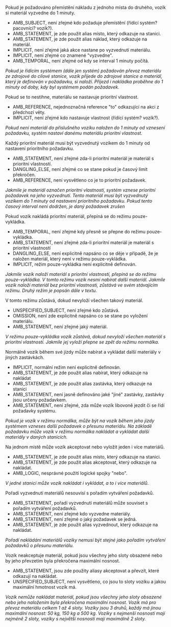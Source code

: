 Pokud je požadováno přemístění nákladu z jednoho místa do druhého, vozík si materiál vyzvedne do 1 minuty.

- AMB_SUBJECT, není zřejmé kdo požaduje přemístění (řídící systém? pacovníci? vozík?).
- AMB_STATEMENT, je zde použit alias místo, který odkazuje na stanici.
- AMB_STATEMENT, je zde použit alias náklad, který odkazuje na materiál.
- IMPLICIT, není zřejmé jaká akce nastane po vyzvednutí materiálu.
- IMPLICIT, není zřejmé co znamené "vyzvedne".
- AMB_TEMPORAL, není zřejmé od kdy se interval 1 minuty počítá.

*Pokud je řídícím systémem (dále jen systém) požadován převoz materiálu ze zdrojové do cílové stanice, vozík přijede do zdrojové stanice a materiál, který je definován v požadavku, si naloží. Příjezd i nakládka proběhne do 1 minuty od doby, kdy byl systémem podán požadavek.*

Pokud se to nestihne, materiálu se nastavuje prioritní vlastnost.

- AMB_REFERENCE, nejednoznačná reference "to" odkazující na akci z předchozí věty.
- IMPLICIT, není zřejmé kdo nastavuje vlastnost (řídící systém? vozík?).

*Pokud není materiál do příslušného vozíku naložen do 1 minuty od vznesení požadavku, systém nastaví danému materiálu prioritní vlastnost.*

Každý prioritní materiál musí být vyzvednutý vozíkem do 1 minuty od nastavení prioritního požadavku.

- AMB_STATEMENT, není zřejmé zda-li prioritní materiál je materiál s prioritní vlastností.
- DANGLING_ELSE, není zřejmé co se stane pokud je časový limit překročen.
- AMB_REFERENCE, není vysvětleno co je to prioritní požadavek.

*Jakmile je materiál označen prioritní vlastností, systém vznese prioritní požadavek na jeho vyzvednutí. Tento materiál musí být vyzvednutý vozíkem do 1 minuty od nastavení prioritního požadavku. Pokud tento časový interval není dodržen, je daný požadavek zrušen*

Pokud vozík nakládá prioritní materiál, přepíná se do režimu pouze-vykládka.

- AMB_TEMPORAL, není zřejmé kdy přesně se přepne do režimu pouze-vykládka.
- AMB_STATEMENT, není zřejmé zda-li prioritní materiál je materiál s prioritní vlastností
- DANGLING_ELSE, není explicitně napsáno co se děje v případě, že je naložen materiál, který není v režimu pouze-vykládka.
- IMPLICIT, režim pouze-vykládka není explicitně definován.

*Jakmile vozík naloží materiál s prioritní vlastností, přepíná se do režimu pouze-vykládka. V tomto režimu vozík nesmí nabírat další materiál. Jakmile vozík naloží materiál bez prioritní vlastnosti, zůstává ve svém stávajícím režimu. Druhý režim je popsán dále v textu.*

V tomto režimu zůstává, dokud nevyloží všechen takový materiál.

- UNSPECIFIED_SUBJECT, není zřejmé kdo zůstává.
- OMISSION, není zde explicitně napsáno co se stane po vyložení materiálu.
- AMB_STATEMENT, není zřejmé jaký materiál.

*V režimu pouze-vykládka vozík zůstává, dokud nevyloží všechen materiál s prioritní vlastností. Jakmile jej vyloží přepne se zpět do režimu normálka.*

Normálně vozík během své jízdy může nabírat a vykládat další materiály v jiných zastávkách.

- IMPLICIT, normální režim není explicitně definován.
- AMB_STATEMENT, je zde použit alias nabírat, který odkazuje na nakládat
- AMB_STATEMENT, je zde použit alias zastávka, který odkazuje na stanici
- AMB_STATEMENT, není jasně definováno jaké "jiné" zastávky, zastávky jsou určeny požadavkem.
- AMB_STATEMENT, není zřejmé, zda může vozík libovoně jezdit či se řídí požadavky systému.

*Pokud je vozík v režimu normálka, může být na vozík během jeho jízdy systémem vzneses další požadavek o přesunu materiálu. Na základě požadavku může vozík v režimu normálka nakládat a vykládat další materiály v daných stanicích.*

Na jednom místě může vozík akceptovat nebo vyložit jeden i více materiálů.

- AMB_STATEMENT, je zde použit alias místo, který odkazuje na stanici.
- AMB_STATEMENT, je zde použit alias akceptovat, který odkazuje na nakládat.
- AMB_LOGIC, nesprávné použití logické spojky "nebo".

*V jedné stanici může vozík nakládat i vykládat, a to i více materiálů.*

Pořadí vyzvednutí materiálů nesouvisí s pořadím vytváření požadavků.

- AMB_STATEMENT, pořadí vyzvednutí materiálů může souviset s pořadím vytváření požadavků.
- AMB_STATEMENT, není zřejmé kdo vyzvedne materiály.
- AMB_STATEMENT, není zřejmé o jaký požadavek se jedná.
- AMB_STATEMENT, je zde použit alias vyzvednout, který odkazuje na nakládat.

*Pořadí nakládání materiálů vozíky nemusí být stejné jako pořadím vytváření požadavků o přesunu materiálu.*

Vozík neakceptuje materiál, pokud jsou všechny jeho sloty obsazené nebo by jeho převzetím byla překročena maximální nosnost.

- AMB_STATEMENT, jsou zde použity aliasy akceptovat a převzít, které odkazují na nakládat.
- UNSPECIFIED_SUBJECT, není vysvětleno, co jsou to sloty vozíku a jakou maximální hmotnost vozík má.

*Vozík nemůže nakládat materiál, pokud jsou všechny jeho sloty obsazené nebo jeho naložením byla překročena maximální nosnost. Vozík má pro převoz materiálu celkem 1 až 4 sloty. Vozíky jsou 3 druhů, každý má jinou maximální nosnost: 50 kg, 150 kg a 500 kg. Vozíky s nejmenší nosností mají nejméně 2 sloty, vozíky s největší nosností mají maximálně 2 sloty.*
